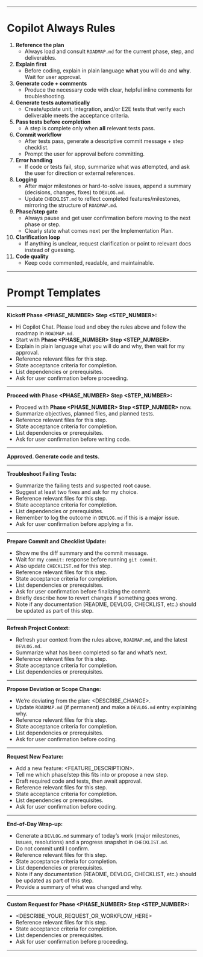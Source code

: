 <!--
Smartpack_Prompts.prompt.md
This file defines the workflow, rules, and prompt templates for working with Copilot Chat on the SmartPack project.

Last updated: July 24, 2025

How to Use:
- **Copy the bolded header and its content into chat** to trigger that workflow. Fill in any <PLACEHOLDER> as needed.
- **See `.github/COPILOT_INSTRUCTIONS.md` for project-wide AI coding and workflow guidelines.**
- **See `copilotdocs/COMMANDS.md` for all frequently used development, testing, and deployment commands. Always update this file whenever you add, remove, or change a commonly used command or script.**
- **See `copilotdocs/ONBOARDING.md` for setup and onboarding steps.**
- **See `copilotdocs/TROUBLESHOOTING.md` for common issues and solutions.**
- **See `copilotdocs/ENVIRONMENT.md` for required environment variables and usage.**
- **See `copilotdocs/ARCHITECTURE.md` for a high-level system overview.**
- **Table of Contents:**
  - Kickoff Phase <PHASE_NUMBER> Step <STEP_NUMBER>:
  - Proceed with Phase <PHASE_NUMBER> Step <STEP_NUMBER>:
  - Approved. Generate code and tests.
  - Troubleshoot Failing Tests:
  - Prepare Commit and Checklist Update:
  - Refresh Project Context:
  - Propose Deviation or Scope Change:
  - Request New Feature:
  - End-of-Day Wrap-up:
  - Custom Request for Phase <PHASE_NUMBER> Step <STEP_NUMBER>:
- **Each section includes bullets for:**
  - Referencing relevant files
  - Acceptance criteria
  - Dependencies/prerequisites
  - User confirmation
  - Documentation updates (where relevant)
  - Rollback plan or summary of changes (where relevant)
- **Project Rules:** Copilot will always follow the rules in the 'Copilot Always Rules' section below. You do not need to reference these unless you want to remind Copilot of a specific rule.
- **Prompt Templates:** When you want Copilot to follow a specific workflow (e.g., start a new phase, troubleshoot, request a commit), copy/paste or reference the relevant section header in your chat message.
- **Quick Nudges:** Use the single-line prompts at the bottom for fast reminders.
- **You can always ask Copilot to 'refresh context' or 'summarize progress' using the Refresh Project Context section.**
- **Prompt file location:** `.github/prompts/PROMPTS.md`

-->

---

# Copilot Always Rules

1. **Reference the plan**  
   - Always load and consult `ROADMAP.md` for the current phase, step, and deliverables.
2. **Explain first**  
   - Before coding, explain in plain language **what** you will do and **why**. Wait for user approval.
3. **Generate code + comments**  
   - Produce the necessary code with clear, helpful inline comments for troubleshooting.
4. **Generate tests automatically**  
   - Create/update unit, integration, and/or E2E tests that verify each deliverable meets the acceptance criteria.
5. **Pass tests before completion**  
   - A step is complete only when **all** relevant tests pass.
6. **Commit workflow**  
   - After tests pass, generate a descriptive commit message + step checklist.  
   - Prompt the user for approval before committing.
7. **Error handling**  
   - If code or tests fail, stop, summarize what was attempted, and ask the user for direction or external references.
8. **Logging**  
   - After major milestones or hard-to-solve issues, append a summary (decisions, changes, fixes) to `DEVLOG.md`.  
   - Update `CHECKLIST.md` to reflect completed features/milestones, mirroring the structure of `ROADMAP.md`.
9. **Phase/step gate**  
   - Always pause and get user confirmation before moving to the next phase or step.  
   - Clearly state what comes next per the Implementation Plan.
10. **Clarification loop**  
    - If anything is unclear, request clarification or point to relevant docs instead of guessing.
11. **Code quality**  
    - Keep code commented, readable, and maintainable.

---

# Prompt Templates

<!-- Copy and paste the bolded header (including the colon) into chat to trigger the workflow. Fill in any <PLACEHOLDER> as needed. -->

---

**Kickoff Phase <PHASE_NUMBER> Step <STEP_NUMBER>:**  
- Hi Copilot Chat. Please load and obey the rules above and follow the roadmap in `ROADMAP.md`.
- Start with **Phase <PHASE_NUMBER> Step <STEP_NUMBER>**.
- Explain in plain language what you will do and why, then wait for my approval.
- Reference relevant files for this step.
- State acceptance criteria for completion.
- List dependencies or prerequisites.
- Ask for user confirmation before proceeding.

---

**Proceed with Phase <PHASE_NUMBER> Step <STEP_NUMBER>:**  
- Proceed with **Phase <PHASE_NUMBER> Step <STEP_NUMBER>** now.
- Summarize objectives, planned files, and planned tests.
- Reference relevant files for this step.
- State acceptance criteria for completion.
- List dependencies or prerequisites.
- Ask for user confirmation before writing code.

---

**Approved. Generate code and tests.**

---

**Troubleshoot Failing Tests:**  
- Summarize the failing tests and suspected root cause.
- Suggest at least two fixes and ask for my choice.
- Reference relevant files for this step.
- State acceptance criteria for completion.
- List dependencies or prerequisites.
- Remember to log the outcome in `DEVLOG.md` if this is a major issue.
- Ask for user confirmation before applying a fix.

---

**Prepare Commit and Checklist Update:**  
- Show me the diff summary and the commit message.
- Wait for my `commit:` response before running `git commit`.
- Also update `CHECKLIST.md` for this step.
- Reference relevant files for this step.
- State acceptance criteria for completion.
- List dependencies or prerequisites.
- Ask for user confirmation before finalizing the commit.
- Briefly describe how to revert changes if something goes wrong.
- Note if any documentation (README, DEVLOG, CHECKLIST, etc.) should be updated as part of this step.

---

**Refresh Project Context:**  
- Refresh your context from the rules above, `ROADMAP.md`, and the latest `DEVLOG.md`.
- Summarize what has been completed so far and what’s next.
- Reference relevant files for this step.
- State acceptance criteria for completion.
- List dependencies or prerequisites.

---

**Propose Deviation or Scope Change:**  
- We’re deviating from the plan: <DESCRIBE_CHANGE>.
- Update `ROADMAP.md` (if permanent) and make a `DEVLOG.md` entry explaining why.
- Reference relevant files for this step.
- State acceptance criteria for completion.
- List dependencies or prerequisites.
- Ask for user confirmation before coding.

---

**Request New Feature:**  
- Add a new feature: <FEATURE_DESCRIPTION>.
- Tell me which phase/step this fits into or propose a new step.
- Draft required code and tests, then await approval.
- Reference relevant files for this step.
- State acceptance criteria for completion.
- List dependencies or prerequisites.
- Ask for user confirmation before coding.

---

**End-of-Day Wrap-up:**  
- Generate a `DEVLOG.md` summary of today’s work (major milestones, issues, resolutions) and a progress snapshot in `CHECKLIST.md`.
- Do not commit until I confirm.
- Reference relevant files for this step.
- State acceptance criteria for completion.
- List dependencies or prerequisites.
- Note if any documentation (README, DEVLOG, CHECKLIST, etc.) should be updated as part of this step.
- Provide a summary of what was changed and why.

---

**Custom Request for Phase <PHASE_NUMBER> Step <STEP_NUMBER>:**  
- <DESCRIBE_YOUR_REQUEST_OR_WORKFLOW_HERE>
- Reference relevant files for this step.
- State acceptance criteria for completion.
- List dependencies or prerequisites.
- Ask for user confirmation before proceeding.

---
